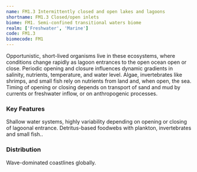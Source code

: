 ```yaml
---
name: FM1.3 Intermittently closed and open lakes and lagoons
shortname: FM1.3 Closed/open inlets
biome: FM1. Semi-confined transitional waters biome
realm: ['Freshwater', 'Marine']
code: FM1.3
biomecode: FM1
---
```


Opportunistic, short-lived organisms live in these ecosystems, where conditions change rapidly as lagoon entrances to the open ocean open or close. Periodic opening and closure influences dynamic gradients in salinity, nutrients, temperature, and water level. Algae, invertebrates like shrimps, and small fish rely on nutrients from land and, when open, the sea. Timing of opening or closing depends on transport of sand and mud by currents or freshwater inflow, or on anthropogenic processes.

### Key Features

Shallow water systems, highly variability depending on opening or closing of lagoonal entrance. Detritus-based foodwebs with plankton, invertebrates and small fish..

### Distribution

Wave-dominated coastlines globally.
